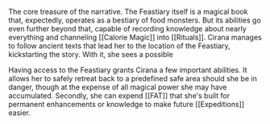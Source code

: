 The core treasure of the narrative. The Feastiary itself is a magical book that, expectedly, operates as a bestiary of food monsters. But its abilities go even further beyond that, capable of recording knowledge about nearly everything and channeling [[Calorie Magic]] into [[Rituals]]. Cirana manages to follow ancient texts that lead her to the location of the Feastiary, kickstarting the story. With it, she sees a possible

Having access to the Feastiary grants Cirana a few important abilities. It allows her to safely retreat back to a predefined safe area should she be in danger, though at the expense of all magical power she may have accumulated. Secondly, she can expend [[FAT]] that she's built for permanent enhancements or knowledge to make future [[Expeditions]] easier.